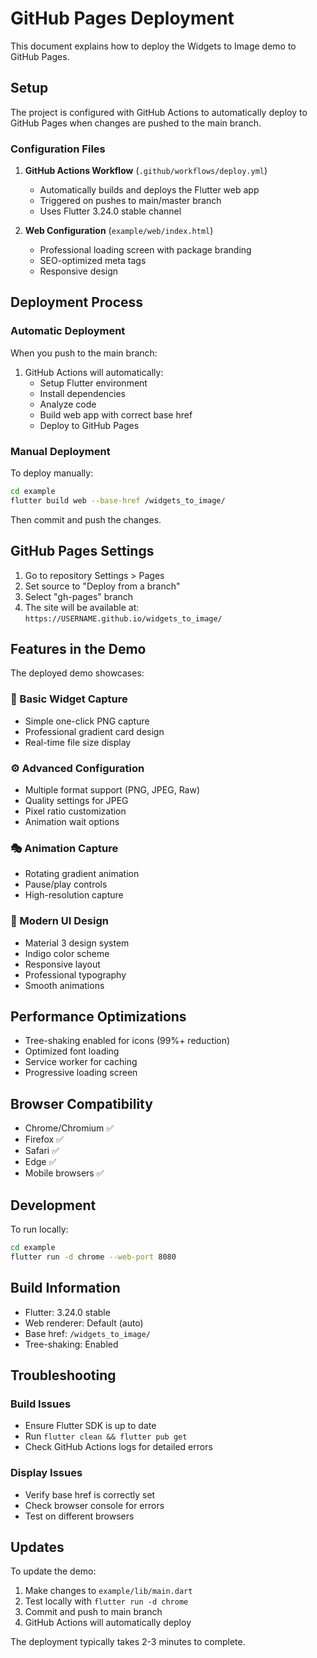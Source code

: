 # GitHub Pages Deployment

This document explains how to deploy the Widgets to Image demo to GitHub Pages.

## Setup

The project is configured with GitHub Actions to automatically deploy to GitHub Pages when changes are pushed to the main branch.

### Configuration Files

1. **GitHub Actions Workflow** (`.github/workflows/deploy.yml`)

   - Automatically builds and deploys the Flutter web app
   - Triggered on pushes to main/master branch
   - Uses Flutter 3.24.0 stable channel

2. **Web Configuration** (`example/web/index.html`)
   - Professional loading screen with package branding
   - SEO-optimized meta tags
   - Responsive design

## Deployment Process

### Automatic Deployment

When you push to the main branch:

1. GitHub Actions will automatically:
   - Setup Flutter environment
   - Install dependencies
   - Analyze code
   - Build web app with correct base href
   - Deploy to GitHub Pages

### Manual Deployment

To deploy manually:

```bash
cd example
flutter build web --base-href /widgets_to_image/
```

Then commit and push the changes.

## GitHub Pages Settings

1. Go to repository Settings > Pages
2. Set source to "Deploy from a branch"
3. Select "gh-pages" branch
4. The site will be available at: `https://USERNAME.github.io/widgets_to_image/`

## Features in the Demo

The deployed demo showcases:

### 🎯 Basic Widget Capture

- Simple one-click PNG capture
- Professional gradient card design
- Real-time file size display

### ⚙️ Advanced Configuration

- Multiple format support (PNG, JPEG, Raw)
- Quality settings for JPEG
- Pixel ratio customization
- Animation wait options

### 🎭 Animation Capture

- Rotating gradient animation
- Pause/play controls
- High-resolution capture

### 🎨 Modern UI Design

- Material 3 design system
- Indigo color scheme
- Responsive layout
- Professional typography
- Smooth animations

## Performance Optimizations

- Tree-shaking enabled for icons (99%+ reduction)
- Optimized font loading
- Service worker for caching
- Progressive loading screen

## Browser Compatibility

- Chrome/Chromium ✅
- Firefox ✅
- Safari ✅
- Edge ✅
- Mobile browsers ✅

## Development

To run locally:

```bash
cd example
flutter run -d chrome --web-port 8080
```

## Build Information

- Flutter: 3.24.0 stable
- Web renderer: Default (auto)
- Base href: `/widgets_to_image/`
- Tree-shaking: Enabled

## Troubleshooting

### Build Issues

- Ensure Flutter SDK is up to date
- Run `flutter clean && flutter pub get`
- Check GitHub Actions logs for detailed errors

### Display Issues

- Verify base href is correctly set
- Check browser console for errors
- Test on different browsers

## Updates

To update the demo:

1. Make changes to `example/lib/main.dart`
2. Test locally with `flutter run -d chrome`
3. Commit and push to main branch
4. GitHub Actions will automatically deploy

The deployment typically takes 2-3 minutes to complete.
